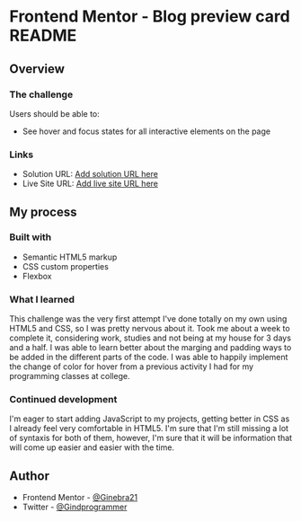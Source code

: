 # Frontend Mentor - Blog preview card README

## Overview

### The challenge

Users should be able to:

- See hover and focus states for all interactive elements on the page

### Links

- Solution URL: [Add solution URL here](https://your-solution-url.com)
- Live Site URL: [Add live site URL here](https://your-live-site-url.com)

## My process

### Built with

- Semantic HTML5 markup
- CSS custom properties
- Flexbox

### What I learned

This challenge was the  very first attempt I've done totally on my own using HTML5 and CSS, so I was pretty nervous about it. Took me about a week to complete it, considering work, studies and not being at my house for 3 days and a half. I was able to learn better about the marging and padding ways to be added in the different parts of the code. I was able to happily implement the change of color for hover from a previous activity I had for my programming classes at college.

### Continued development

I'm eager to start adding JavaScript to my projects, getting better in CSS as I already feel very comfortable in HTML5. I'm sure that I'm still missing a lot of syntaxis for both of them, however, I'm sure that it will be information that will come up easier and easier with the time.

## Author

- Frontend Mentor - [@Ginebra21](https://www.frontendmentor.io/profile/Ginebra21)
- Twitter - [@Gindprogrammer](https://x.com/Gindprogrammer)